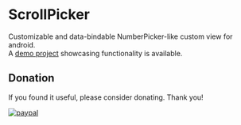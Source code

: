 # ScrollPicker
Customizable and data-bindable NumberPicker-like custom view for android.  
A [demo project](https://github.com/tomeeeS/ScrollPickerDemo) showcasing functionality is available.

## Donation
If you found it useful, please consider donating. Thank you!  

[![paypal](https://www.paypalobjects.com/en_US/i/btn/btn_donateCC_LG.gif)](https://www.paypal.com/cgi-bin/webscr?cmd=_s-xclick&hosted_button_id=6B7WYZW78DBS2)
